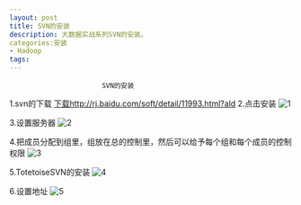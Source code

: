 ```yaml
---
layout: post
title: SVN的安装
description: 大数据实战系列SVN的安装。
categories:安装
- Hadoop 
tags:
---
```

                           SVN的安装

1.svn的下载
[下载](打开下载地址)http://rj.baidu.com/soft/detail/11993.html?ald
2.点击安装
![1](F:\sourcetree\image\20140820\1.jpg)


3.设置服务器
![2](F:\sourcetree\image\20140820\2.jpg)

4.把成员分配到组里，组放在总的控制里，然后可以给予每个组和每个成员的控制权限
![3](F:\sourcetree\image\20140820\3.jpg)

5.TotetoiseSVN的安装
![4](F:\sourcetree\image\20140820\4.jpg)

6.设置地址
![5](F:\sourcetree\image\20140820\5.jpg)





[1]:1.jpg
[2]:2.jpg
[3]:3.jpg
[4]:4.jpg
[5]:5.jpg